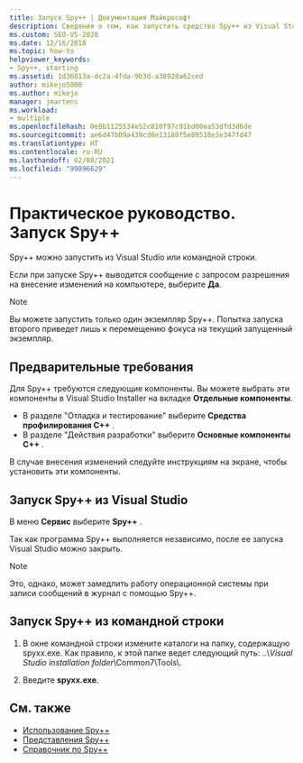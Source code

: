 ```yaml
---
title: Запуск Spy++ | Документация Майкрософт
description: Сведения о том, как запустить средство Spy++ из Visual Studio или из командной строки, если требуется выполнить отладку решения.
ms.custom: SEO-VS-2020
ms.date: 12/16/2018
ms.topic: how-to
helpviewer_keywords:
- Spy++, starting
ms.assetid: 1d36813a-dc2a-4fda-9b3d-a38928a62ced
author: mikejo5000
ms.author: mikejo
manager: jmartens
ms.workload:
- multiple
ms.openlocfilehash: 0e8b1125534e52c810f97c91bd00ea53dfd3d6de
ms.sourcegitcommit: ae6d47b09a439cd0e13180f5e89510e3e347fd47
ms.translationtype: HT
ms.contentlocale: ru-RU
ms.lasthandoff: 02/08/2021
ms.locfileid: "99896629"
---
```

# <a name="how-to-start-spy"></a>Практическое руководство. Запуск Spy++

Spy++ можно запустить из Visual Studio или командной строки.

 Если при запуске Spy++ выводится сообщение с запросом разрешения на внесение изменений на компьютере, выберите **Да**.

> [!NOTE]
> Вы можете запустить только один экземпляр Spy++. Попытка запуска второго приведет лишь к перемещению фокуса на текущий запущенный экземпляр.

## <a name="prerequisites"></a>Предварительные требования

Для Spy++ требуются следующие компоненты. Вы можете выбрать эти компоненты в Visual Studio Installer на вкладке **Отдельные компоненты**.

* В разделе "Отладка и тестирование" выберите **Средства профилирования C++** .
* В разделе "Действия разработки" выберите **Основные компоненты C++** .

В случае внесения изменений следуйте инструкциям на экране, чтобы установить эти компоненты.

## <a name="start-spy-from-visual-studio"></a>Запуск Spy++ из Visual Studio

В меню **Сервис** выберите **Spy++** .

Так как программа Spy++ выполняется независимо, после ее запуска Visual Studio можно закрыть.

> [!NOTE]
> Это, однако, может замедлить работу операционной системы при записи сообщений в журнал с помощью Spy++.

## <a name="start-spy-at-a-command-prompt"></a>Запуск Spy++ из командной строки

1. В окне командной строки измените каталоги на папку, содержащую spyxx.exe. Как правило, к этой папке ведет следующий путь: ..\\*Visual Studio installation folder*\Common7\Tools\\.

2. Введите **spyxx.exe**.

## <a name="see-also"></a>См. также
- [Использование Spy++](../debugger/using-spy-increment.md)
- [Представления Spy++](../debugger/spy-increment-views.md)
- [Справочник по Spy++](../debugger/spy-increment-reference.md)
